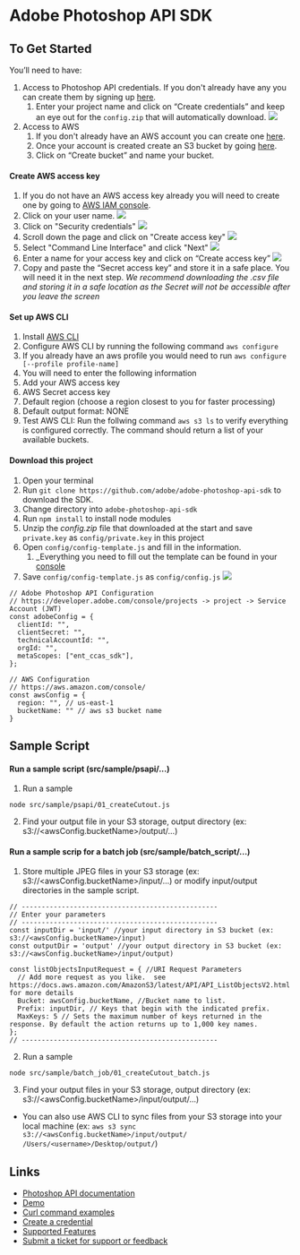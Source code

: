 # Adobe Photoshop API SDK

## To Get Started

You’ll need to have: 

1. Access to Photoshop API credentials. If you don't already have any you can create them by signing up [here](https://developer.adobe.com/photoshop/api/signup/?ref=signup).
   1. Enter your project name and click on “Create credentials” and keep an eye out for the `config.zip` that will automatically download.
   ![](docs/configzip.jpg)
1. Access to AWS
   1. If you don't already have an AWS account you can create one [here](https://docs.aws.amazon.com/rekognition/latest/dg/setting-up.html).
   1. Once your account is created create an S3 bucket by going [here](https://s3.console.aws.amazon.com/s3/buckets).
   1. Click on “Create bucket” and name your bucket. 

#### Create AWS access key

1. If you do not have an AWS access key already you will need to create one by going to [AWS IAM console](https://us-east-1.console.aws.amazon.com/iamv2/home?region=us-west-2#/users).
1. Click on your user name. ![](docs/aws_users.png)
1. Click on "Security credentials" ![](docs/security_credentials.png)
1. Scroll down the page and click on "Create access key" ![](docs/create_access_key.png)
1. Select "Command Line Interface" and click "Next" ![](docs/CLI_next.png) 
1. Enter a name for your access key and click on “Create access key” ![](docs/set_description.png) 
1. Copy and paste the “Secret access key” and store it in a safe place. You will need it in the next step.
  _We recommend downloading the .csv file and storing it in a safe location as the Secret will not be accessible after you leave the screen_ 

#### Set up AWS CLI

 1. Install [AWS CLI](https://docs.aws.amazon.com/cli/latest/userguide/getting-started-install.html) 
 1. Configure AWS CLI by running the following command `aws configure`
 1. If you already have an aws profile you would need to run `aws configure [--profile profile-name]`  
 1. You will need to enter the following information
 1. Add your AWS access key 
 1. AWS Secret access key 
 1. Default region (choose a region closest to you for faster processing) 
 1. Default output format: NONE
 1. Test AWS CLI: Run the follwing command `aws s3 ls` to verify everything is configured correctly. The command should return a list of your available buckets. 

#### Download this project

1. Open your terminal
1. Run `git clone https://github.com/adobe/adobe-photoshop-api-sdk` to download the SDK.
1. Change directory into `adobe-photoshop-api-sdk`
1. Run `npm install` to install node modules
1. Unzip the  _config.zip_ file that downloaded at the start and save `private.key` as `config/private.key` in this project
1. Open `config/config-template.js` and fill in the information. 
   1. _Everything you need to fill out the template can be found in your [console](https://developer.adobe.com/console/projects)
1. Save `config/config-template.js` as `config/config.js` ![](docs/adobe_console.png) 

```
// Adobe Photoshop API Configuration
// https://developer.adobe.com/console/projects -> project -> Service Account (JWT)
const adobeConfig = {
  clientId: "",
  clientSecret: "",
  technicalAccountId: "",
  orgId: "",
  metaScopes: ["ent_ccas_sdk"],
};
```

```
// AWS Configuration
// https://aws.amazon.com/console/
const awsConfig = {
  region: "", // us-east-1
  bucketName: "" // aws s3 bucket name
}
```

## Sample Script

#### Run a sample script (src/sample/psapi/...)

1. Run a sample

```
node src/sample/psapi/01_createCutout.js
```

2. Find your output file in your S3 storage, output directory (ex: s3://<awsConfig.bucketName>/output/...)

#### Run a sample scrip for a batch job (src/sample/batch_script/...)

1. Store multiple JPEG files in your S3 storage (ex: s3://<awsConfig.bucketName>/input/...) or modify input/output directories in the sample script.
```
// -------------------------------------------------
// Enter your parameters
// -------------------------------------------------
const inputDir = 'input/' //your input directory in S3 bucket (ex: s3://<awsConfig.bucketName>/input)
const outputDir = 'output' //your output directory in S3 bucket (ex: s3://<awsConfig.bucketName>/input/output)

const listObjectsInputRequest = { //URI Request Parameters
  // Add more request as you like.  see https://docs.aws.amazon.com/AmazonS3/latest/API/API_ListObjectsV2.html for more details
  Bucket: awsConfig.bucketName, //Bucket name to list.
  Prefix: inputDir, // Keys that begin with the indicated prefix.
  MaxKeys: 5 // Sets the maximum number of keys returned in the response. By default the action returns up to 1,000 key names.
};
// -------------------------------------------------
```
2. Run a sample

```
node src/sample/batch_job/01_createCutout_batch.js
```

3. Find your output files in your S3 storage, output directory (ex: s3://<awsConfig.bucketName>/input/output/...)

- You can also use AWS CLI to sync files from your S3 storage into your local machine (ex: `aws s3 sync s3://<awsConfig.bucketName>/input/output/ /Users/<username>/Desktop/output/`)

## Links

- [Photoshop API documentation](https://developer.adobe.com/photoshop/photoshop-api-docs/api/)
- [Demo](https://developer.adobe.com/photoshop/api/)
- [Curl command examples](https://developer.adobe.com/photoshop/photoshop-api-docs/code-sample/)
- [Create a credential](https://developer.adobe.com/photoshop/api/signup/?ref=signup)
- [Supported Features](https://developer.adobe.com/photoshop/photoshop-api-docs/features/)
- [Submit a ticket for support or feedback](https://psd-services.zendesk.com/hc/en-us/requests/new)
